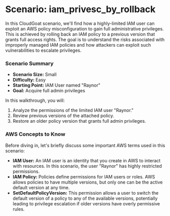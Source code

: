 # Scenario: iam_privesc_by_rollback

In this CloudGoat scenario, we'll find how a highly-limited IAM user can exploit an AWS policy misconfiguration to gain full administrative privileges. This is achieved by rolling back an IAM policy to a previous version that grants full access rights. The goal is to understand the risks associated with improperly managed IAM policies and how attackers can exploit such vulnerabilities to escalate privileges.

### Scenario Summary
- **Scenario Size:** Small
- **Difficulty:** Easy
- **Starting Point:** IAM User named "Raynor"
- **Goal:** Acquire full admin privileges

In this walkthrough, you will:
1. Analyze the permissions of the limited IAM user "Raynor."
2. Review previous versions of the attached policy.
3. Restore an older policy version that grants full admin privileges.

### AWS Concepts to Know
Before diving in, let's briefly discuss some important AWS terms used in this scenario:
- **IAM User:** An IAM user is an identity that you create in AWS to interact with resources. In this scenario, the user "Raynor" has highly restricted permissions.
- **IAM Policy:** Policies define permissions for IAM users or roles. AWS allows policies to have multiple versions, but only one can be the active default version at any time.
- **SetDefaultPolicyVersion:** This permission allows a user to switch the default version of a policy to any of the available versions, potentially leading to privilege escalation if older versions have overly permissive rules.
